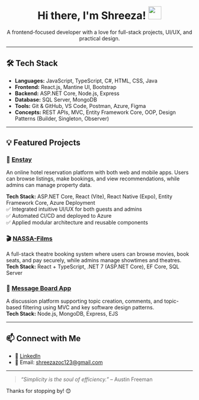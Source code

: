 <h1 align="center">
  Hi there, I'm Shreeza! <img src="https://media.giphy.com/media/hvRJCLFzcasrR4ia7z/giphy.gif" width="35" />
</h1>

<p align="center">
  A frontend-focused developer with a love for full-stack projects, UI/UX, and practical design.
</p>

---

## 🛠️ Tech Stack

- **Languages:** JavaScript, TypeScript, C#, HTML, CSS, Java  
- **Frontend:** React.js, Mantine UI, Bootstrap  
- **Backend:** ASP.NET Core, Node.js, Express  
- **Database:** SQL Server, MongoDB  
- **Tools:** Git & GitHub, VS Code, Postman, Azure, Figma  
- **Concepts:** REST APIs, MVC, Entity Framework Core, OOP, Design Patterns (Builder, Singleton, Observer)

---

## 💡 Featured Projects

### 🏨 [Enstay](https://github.com/Shreeza7/cmps383-2024-EnStay) 
An online hotel reservation platform with both web and mobile apps. Users can browse listings, make bookings, and view recommendations, while admins can manage property data.  

**Tech Stack:** ASP.NET Core, React (Vite), React Native (Expo), Entity Framework Core, Azure Deployment  
✅ Integrated intuitive UI/UX for both guests and admins  
✅ Automated CI/CD and deployed to Azure  
✅ Applied modular architecture and reusable components

### 🎬 [NASSA-Films](https://github.com/Shreeza7/NASSA-Films)  
A full-stack theatre booking system where users can browse movies, book seats, and pay securely, while admins manage showtimes and theatres.  
**Tech Stack:** React + TypeScript, .NET 7 (ASP.NET Core), EF Core, SQL Server

### 💬 [Message Board App](https://github.com/Shreeza7/message-exchange-system)  
A discussion platform supporting topic creation, comments, and topic-based filtering using MVC and key software design patterns.  
**Tech Stack:** Node.js, MongoDB, Express, EJS

---


## 📫 Connect with Me

- 💼 [LinkedIn](https://www.linkedin.com/in/shreeza-joshi-97gs/)
- 📨 Email: shreezazoc123@gmail.com

---

> *“Simplicity is the soul of efficiency.”* – Austin Freeman

Thanks for stopping by! 😊


